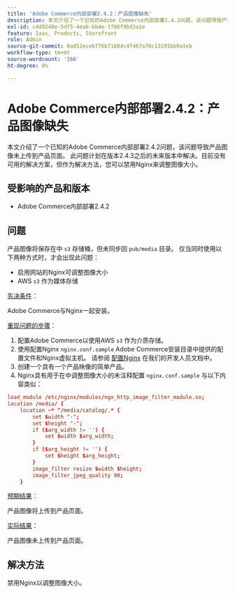 ```yaml
---
title: 'Adobe Commerce内部部署2.4.2：产品图像缺失'
description: 本文介绍了一个已知的Adobe Commerce内部部署2.4.2问题，该问题导致产品图像未上传到产品页面。 此问题计划在版本2.4.3之后的未来版本中解决。目前没有可用的解决方案，但作为解决方法，您可以禁用Nginx来调整图像大小。
exl-id: c4d9240e-5df5-4eab-bb4e-1f06f9bd3a1e
feature: Iaas, Products, Storefront
role: Admin
source-git-commit: 0ad52eceb776b71604c4f467a70c13191bb9a1eb
workflow-type: tm+mt
source-wordcount: '266'
ht-degree: 0%

---
```


# Adobe Commerce内部部署2.4.2：产品图像缺失

本文介绍了一个已知的Adobe Commerce内部部署2.4.2问题，该问题导致产品图像未上传到产品页面。 此问题计划在版本2.4.3之后的未来版本中解决。目前没有可用的解决方案，但作为解决方法，您可以禁用Nginx来调整图像大小。

## 受影响的产品和版本

* Adobe Commerce内部部署2.4.2

## 问题

产品图像将保存在中 `s3` 存储桶，但未同步回 `pub/media` 目录。 仅当同时使用以下两种方式时，才会出现此问题：

* 启用网站的Nginx可调整图像大小
* AWS `s3` 作为媒体存储

<u>先决条件</u>：

Adobe Commerce与Nginx一起安装。

<u>重现问题的步骤</u>：

1. 配置Adobe Commerce以使用AWS `s3` 作为介质存储。
1. 使用配置Nginx `nginx.conf.sample` Adobe Commerce安装目录中提供的配置文件和Nginx虚拟主机。 请参阅 [配置Nginx](https://devdocs.magento.com/guides/v2.4/install-gde/prereq/nginx.html#configure-nginx-ubuntu) 在我们的开发人员文档中。
1. 创建一个具有一个产品映像的简单产品。
1. Nginx具有用于在中调整图像大小的未注释配置 `nginx.conf.sample` 与以下内容类似：

```conf
load_module /etc/nginx/modules/ngx_http_image_filter_module.so;
location /media/ {
    location ~* ^/media/catalog/.* {
        set $width "-";
        set $height "-";
        if ($arg_width != '') {
            set $width $arg_width;
        }
        if ($arg_height != '') {
            set $height $arg_height;
        }
        image_filter resize $width $height;
        image_filter_jpeg_quality 90;
    }
```

<u>预期结果</u>：

产品图像将上传到产品页面。

<u>实际结果</u>：

产品图像未上传到产品页面。

## 解决方法

禁用Nginx以调整图像大小。
